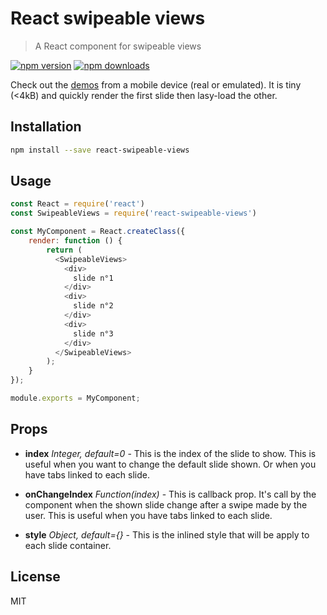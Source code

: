 # React swipeable views

> A React component for swipeable views

[![npm version](https://img.shields.io/npm/v/react-swipeable-views.svg?style=flat-square)](https://www.npmjs.com/package/react-swipeable-views)
[![npm downloads](https://img.shields.io/npm/dm/react-swipeable-views.svg?style=flat-square)](https://www.npmjs.com/package/react-swipeable-views)

Check out the [demos](http://oliviertassinari.github.io/react-swipeable-views/) from a mobile device (real or emulated).
It is tiny (<4kB) and quickly render the first slide then lasy-load the other.

## Installation

```sh
npm install --save react-swipeable-views
```

## Usage

```js
const React = require('react')
const SwipeableViews = require('react-swipeable-views')

const MyComponent = React.createClass({
    render: function () {
        return (
          <SwipeableViews>
            <div>
              slide n°1
            </div>
            <div>
              slide n°2
            </div>
            <div>
              slide n°3
            </div>
          </SwipeableViews>
        );
    }
});

module.exports = MyComponent;
```

## Props

- **index** *Integer, default=0* - This is the index of the slide to show.
This is useful when you want to change the default slide shown.
Or when you have tabs linked to each slide.

- **onChangeIndex** *Function(index)* - This is callback prop. It's call by the
component when the shown slide change after a swipe made by the user.
This is useful when you have tabs linked to each slide.

- **style** *Object, default={}* - This is the inlined style that will be apply
to each slide container.

## License

MIT

